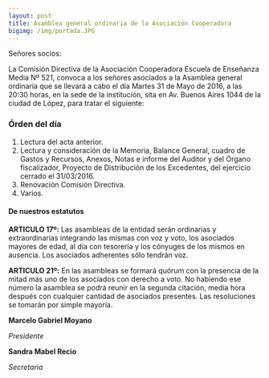 ```yaml
---
layout: post
title: Asamblea general ordinaria de la Asociación Cooperadora
bigimg: /img/portada.JPG
---
```


Señores socios:

La Comisión Directiva de la Asociación Cooperadora Escuela de Enseñanza Media Nº 521, convoca a los señores asociados a la Asamblea general ordinaria que se llevará a cabo el día Martes 31 de Mayo de 2016, a las 20:30 horas, en la sede de la institución, sita en Av. Buenos Aires 1044 de la ciudad de López, para tratar el siguiente:


### Órden del día
1. Lectura del acta anterior.
2. Lectura y consideración de la Memoria, Balance General, cuadro de Gastos y Recursos, Anexos, Notas e informe del Auditor y del Órgano fiscalizador, Proyecto de Distribución de los Excedentes, del ejercicio cerrado el 31/03/2016.
3. Renovación Comisión Directiva.
4. Varios.


#### De nuestros estatutos

**ARTICULO 17º:** Las asambleas de la entidad serán ordinarias y extraordinarias integrando las mismas con voz y voto, los asociados mayores de edad, al día con tesorería y los cónyuges de los mismos en ausencia. Los asociados adherentes sólo tendrán voz.

**ARTICULO 21º:** En las asambleas se formará quórum con la presencia de la mitad más uno de los asociados con derecho a voto. No habiendo ese número la asamblea se podrá reunir en la segunda citación, media hora después con cualquier cantidad de asociados presentes. Las resoluciones se tomarán por simple mayoría.


**Marcelo Gabriel Moyano**

*Presidente*


**Sandra Mabel Recio**

*Secretaria*
